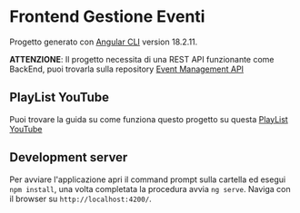 # Frontend Gestione Eventi

Progetto generato con [Angular CLI](https://github.com/angular/angular-cli) version 18.2.11.

**ATTENZIONE**: Il progetto necessita di una REST API funzionante come BackEnd, puoi trovarla sulla repository [Event Management API](https://github.com/johnnypax/rest-api-node-express-eventi-yt)

## PlayList YouTube

Puoi trovare la guida su come funziona questo progetto su questa [PlayList YouTube](https://www.youtube.com/watch?v=QPRWzCxKmDY&list=PLoZNHBEyxFQEOJNhoDbn6Ge4BfBQH4QRI)

## Development server

Per avviare l'applicazione apri il command prompt sulla cartella ed esegui `npm install`, una volta completata la procedura avvia `ng serve`. Naviga con il browser su `http://localhost:4200/`.